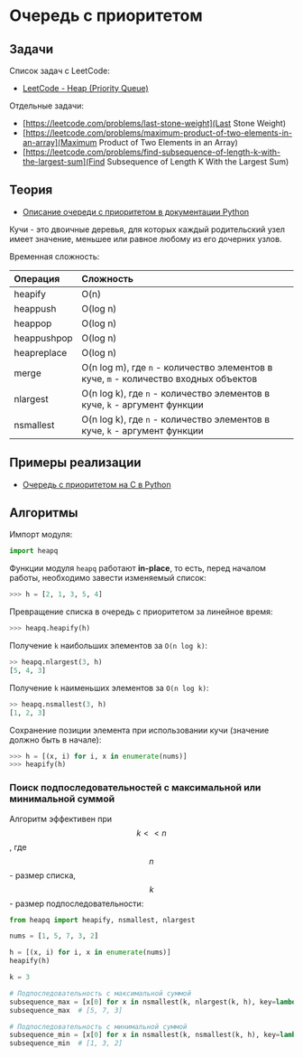 # Очередь с приоритетом

## Задачи

Список задач с LeetCode:

- [LeetCode - Heap (Priority Queue)](https://leetcode.com/problem-list/heap-priority-queue/)

Отдельные задачи:

- [https://leetcode.com/problems/last-stone-weight](Last Stone Weight)
- [https://leetcode.com/problems/maximum-product-of-two-elements-in-an-array](Maximum Product of Two Elements in an Array)
- [https://leetcode.com/problems/find-subsequence-of-length-k-with-the-largest-sum](Find Subsequence of Length K With the Largest Sum)

## Теория

- [Описание очереди с приоритетом в документации Python](https://docs.python.org/3/library/heapq.html)

Кучи - это двоичные деревья, для которых каждый родительский узел имеет значение, меньшее или равное любому из его дочерних узлов.

Временная сложность:

| Операция    | Сложность                                                                            |
| :---------- | :----------------------------------------------------------------------------------- |
| heapify     | O(n)                                                                                 |
| heappush    | O(log n)                                                                             |
| heappop     | O(log n)                                                                             |
| heappushpop | O(log n)                                                                             |
| heapreplace | O(log n)                                                                             |
| merge       | O(n log m), где `n` - количество элементов в куче, `m` - количество входных объектов |
| nlargest    | O(n log k), где `n` - количество элементов в куче, `k` - аргумент функции            |
| nsmallest   | O(n log k), где `n` - количество элементов в куче, `k` - аргумент функции            |

## Примеры реализации

- [Очередь с приоритетом на C в Python](https://github.com/python/cpython/blob/v3.13.0/Lib/heapq.py)

## Алгоритмы

Импорт модуля:

```python
import heapq
```

Функции модуля `heapq` работают **in-place**, то есть, перед началом работы, необходимо завести изменяемый список:

```python
>>> h = [2, 1, 3, 5, 4]
```

Превращение списка в очередь с приоритетом за линейное время:

```python
>>> heapq.heapify(h)
```

Получение `k` наибольших элементов за `O(n log k)`:

```python
>> heapq.nlargest(3, h)
[5, 4, 3]
```

Получение `k` наименьших элементов за `O(n log k)`:

```python
>> heapq.nsmallest(3, h)
[1, 2, 3]
```

Сохранение позиции элемента при использовании кучи (значение должно быть в начале):

```python
>>> h = [(x, i) for i, x in enumerate(nums)]
>>> heapify(h)
```

### Поиск подпоследовательностей с максимальной или минимальной суммой

Алгоритм эффективен при $$k << n$$, где $$n$$ - размер списка, $$k$$ - размер подпоследовательности:

```python
from heapq import heapify, nsmallest, nlargest

nums = [1, 5, 7, 3, 2]

h = [(x, i) for i, x in enumerate(nums)]
heapify(h)

k = 3

# Подпоследовательность с максимальной суммой
subsequence_max = [x[0] for x in nsmallest(k, nlargest(k, h), key=lambda x: x[1])]
subsequence_max  # [5, 7, 3]

# Подпоследовательность с минимальной суммой
subsequence_min = [x[0] for x in nsmallest(k, nsmallest(k, h), key=lambda x: x[1])]
subsequence_min  # [1, 3, 2]
```
